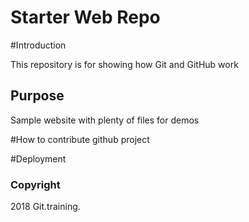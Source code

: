 # Starter Web Repo
#Introduction


This repository is for showing how Git and GitHub work

## Purpose

Sample website with plenty of files for demos

#How to contribute
github project

#Deployment



### Copyright

2018 Git.training.
